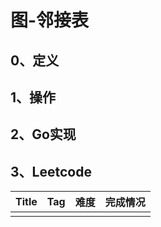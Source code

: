 # 图-邻接表

## 0、定义

## 1、操作

## 2、Go实现

## 3、Leetcode

| Title | Tag  | 难度 | 完成情况 |
| ----- | ---- | ---- | -------- |
|       |      |      |          |